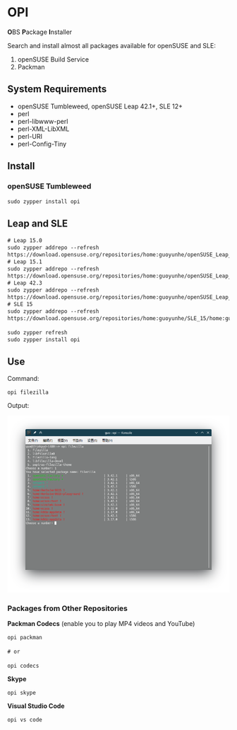 # OPI

**O**BS **P**ackage **I**nstaller

Search and install almost all packages available for openSUSE and SLE:

1. openSUSE Build Service
2. Packman

## System Requirements

- openSUSE Tumbleweed, openSUSE Leap 42.1+, SLE 12+
- perl
- perl-libwww-perl
- perl-XML-LibXML
- perl-URI
- perl-Config-Tiny

## Install

### openSUSE Tumbleweed

```
sudo zypper install opi
```

## Leap and SLE

```
# Leap 15.0
sudo zypper addrepo --refresh https://download.opensuse.org/repositories/home:guoyunhe/openSUSE_Leap_15.0/home:guoyunhe.repo
# Leap 15.1
sudo zypper addrepo --refresh https://download.opensuse.org/repositories/home:guoyunhe/openSUSE_Leap_15.1/home:guoyunhe.repo
# Leap 42.3
sudo zypper addrepo --refresh https://download.opensuse.org/repositories/home:guoyunhe/openSUSE_Leap_42.3/home:guoyunhe.repo
# SLE 15
sudo zypper addrepo --refresh https://download.opensuse.org/repositories/home:guoyunhe/SLE_15/home:guoyunhe.repo

sudo zypper refresh
sudo zypper install opi
```

## Use

Command:

```
opi filezilla
```

Output:

![Screenshot](screenshot.png)

### Packages from Other Repositories

**Packman Codecs** (enable you to play MP4 videos and YouTube)

```
opi packman

# or

opi codecs
```

**Skype**

```
opi skype
```

**Visual Studio Code**

```
opi vs code
```
